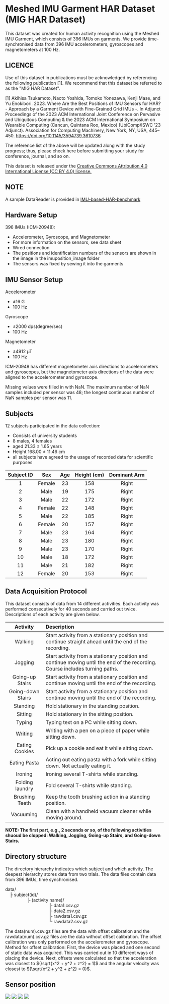 # Meshed IMU Garment HAR Dataset (MIG HAR Dataset)
This dataset was created for human activity recognition using the Meshed IMU Garment, which consists of 396 IMUs on garments. We provide time-synchronised data from 396 IMU accelerometers, gyroscopes and magnetometers at 100 Hz.

## LICENCE

Use of this dataset in publications must be acknowledged by referencing the following publication [1]. We recommend that this dataset be referred to as the "MIG HAR Dataset". 

[1] Akihisa Tsukamoto, Naoto Yoshida, Tomoko Yonezawa, Kenji Mase, and Yu Enokibori. 2023. Where Are the Best Positions of IMU Sensors for HAR? - Approach by a Garment Device with Fine-Grained Grid IMUs -. In Adjunct Proceedings of the 2023 ACM International Joint Conference on Pervasive and Ubiquitous Computing & the 2023 ACM International Symposium on Wearable Computing (Cancun, Quintana Roo, Mexico) (UbiComp/ISWC ’23 Adjunct). Association for Computing Machinery, New York, NY, USA, 445–450. https://doi.org/10.1145/3594739.3610736

The reference list of the above will be updated along with the study progress; thus, please check here before submitting your study for conference, journal, and so on. 

This dataset is released under the [Creative Commons Attribution 4.0 International License (CC BY 4.0) license.](https://creativecommons.org/licenses/by/4.0/)

## NOTE
A sample DataReader is provided in [IMU-based-HAR-benchmark](https://github.com/eno-lab/IMU-based-HAR-benchmark)

## Hardware Setup
396 IMUs (ICM-20948):
- Accelerometer, Gyroscope, and Magnetometer
- For more information on the sensors, see data sheet
- Wired connection
- The positions and identification numbers of the sensors are shown in the image in the imuposition_image folder
- The sensors was fixed by sewing it into the garments

## IMU Sensor Setup
Accelerometer
-   ±16 G
-   100 Hz


Gyroscope
-   ±2000 dps(degree/sec)
-   100 Hz


Magnetometer
-   ±4912 µT
-   100 Hz

ICM-20948 has different magnetometer axis directions to accelerometers and gyroscopes, but the magnetometer axis directions of the data were aligned to the accelerometer and gyroscope. 


Missing values were filled in with NaN. The maximum number of NaN samples included per sensor was 48; the longest continuous number of NaN samples per sensor was 11.

## Subjects
12 subjects participated in the data collection:
-   Consists of university students
-   8 males, 4 females
-   aged 21.33 ± 1.65 years
-   Height 168.00 ±  11.46 cm
-   all subjects have agreed to the usage of recorded data for scientific purposes

|Subject ID|Sex   |Age   |Height (cm)|Dominant Arm|
|:---:     |:---: |:---: |:---:      |:---:       |
|1         |Female|23    |158        |Right       |
|2         |Male  |19    |175        |Right       |
|3         |Male  |22    |172        |Right       |
|4         |Female|22    |148        |Right       |
|5         |Male  |22    |185        |Right       |
|6         |Female|20    |157        |Right       |
|7         |Male  |23    |164        |Right       |
|8         |Male  |23    |180        |Right       |
|9         |Male  |23    |170        |Right       |
|10        |Male  |18    |172        |Right       |
|11        |Male  |21    |182        |Right       |
|12        |Female|20    |153        |Right       |
## Data Acquisition Protocol
This dataset consists of data from 14 different activities. Each activity was performed consecutively for 40 seconds and carried out twice. Descriptions of each activity are given below.

|Activity|Description|
|:---:   |:---|
|Walking|Start activity from a stationary position and continue straight ahead until the end of the recording.|
|Jogging|Start activity from a stationary position and continue moving until the end of the recording. Course includes turning paths.|
|Going-up Stairs|Start activity from a stationary position and continue moving until the end of the recording.|
|Going-down Stairs|Start activity from a stationary position and continue moving until the end of the recording. |
|Standing|Hold stationary in the standing position.|
|Sitting|Hold stationary in the sitting position.|
|Typing|Typing text on a PC while sitting down.|
|Writing|Writing with a pen on a piece of paper while sitting down.|
|Eating Cookies|Pick up a cookie and eat it while sitting down.|
|Eating Pasta|Acting out eating pasta with a fork while sitting down. Not actually eating it.|
|Ironing|Ironing several T-shirts while standing.|
|Folding laundry|Fold several T-shirts while standing.|
|Brushing Teeth|Keep the tooth brushing action in a standing position.|
|Vacuuming|Clean with a handheld vacuum cleaner while moving around.|

**NOTE: The first part, e.g., 2 seconds or so, of the following activities shuoud be clopped: Walking, Jogging, Going-up Stairs, and Going-down Stairs.**

## Directory structure
The directory hierarchy indicates which subject and which activity. The deepest hierarchy stores data from two trials. The data files contain data from 396 IMUs, time synchronised.

data/  
&emsp;├ subject(id)/  
&emsp;&emsp;&emsp;&emsp;&emsp;├ (activity name)/  
&emsp;&emsp;&emsp;&emsp;&emsp;&emsp;&emsp;&emsp;&emsp;&emsp;├ data1.csv.gz  
&emsp;&emsp;&emsp;&emsp;&emsp;&emsp;&emsp;&emsp;&emsp;&emsp;├ data2.csv.gz  
&emsp;&emsp;&emsp;&emsp;&emsp;&emsp;&emsp;&emsp;&emsp;&emsp;├ rawdata1.csv.gz  
&emsp;&emsp;&emsp;&emsp;&emsp;&emsp;&emsp;&emsp;&ensp;&ensp;&ensp;&ensp;└ rawdata2.csv.gz

The data(num).csv.gz files are the data with offset calibration and the rawdata(num).csv.gz files are the data without offset calibration. The offset calibration was only performed on the accelerometer and gyroscope.  
Method for offset calibration:
First, the device was placed and one second of static data was acquired. This was carried out in 10 different ways of placing the device. Next, offsets were calculated so that the acceleration was closest to $(\sqrt{x^2 + y^2 + z^2} = 1)$ and the angular velocity was closest to $(\sqrt{x^2 + y^2 + z^2} = 0)$.
## Sensor position
![](imuposition_image/FrontofUpper.png)
![](imuposition_image/BackofUpper.png)
![](imuposition_image/FrontofLower.png)
![](imuposition_image/BackofLower.png)

